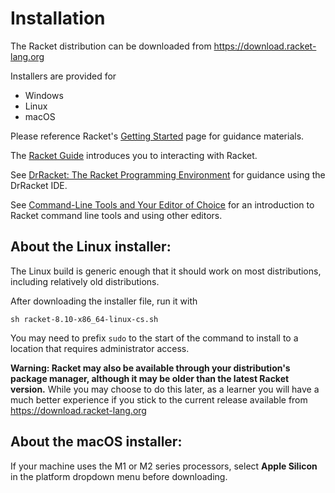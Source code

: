 # Installation

The Racket distribution can be downloaded from https://download.racket-lang.org

Installers are provided for 

* Windows
* Linux
* macOS

Please reference Racket's [Getting Started](http://docs.racket-lang.org/getting-started/) page for guidance materials.

The [Racket Guide](https://docs.racket-lang.org/guide/intro.html) introduces you to interacting with Racket. 

See [DrRacket: The Racket Programming Environment](https://docs.racket-lang.org/drracket/index.html) for guidance using the DrRacket IDE.

See [Command-Line Tools and Your Editor of Choice](https://docs.racket-lang.org/guide/other-editors.html) for an introduction to Racket command line tools and using other editors.


## About the Linux installer:
The Linux build is generic enough that it should work on most distributions, including relatively old distributions. 

After downloading the installer file, run it with
```
sh racket-8.10-x86_64-linux-cs.sh
```

You may need to prefix `sudo` to the start of the command to install to a location that requires administrator access.

**Warning: Racket may also be available through your distribution's package manager, although it may be older than the latest Racket version.** While you may choose to do this later, as a learner you will have a much better experience if you stick to the current release available from https://download.racket-lang.org


## About the macOS installer:

If your machine uses the M1 or M2 series processors, select **Apple Silicon** in the platform dropdown menu before downloading.







